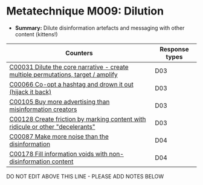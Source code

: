 # Metatechnique M009: Dilution

* **Summary:** Dilute disinformation artefacts and messaging with other content (kittens!)


| Counters | Response types |
| -------- | -------------- |
| [C00031 Dilute the core narrative - create multiple permutations, target / amplify](../../generated_pages/counters/C00031.md) | D03 |
| [C00066 Co-opt a hashtag and drown it out (hijack it back)](../../generated_pages/counters/C00066.md) | D03 |
| [C00105 Buy more advertising than misinformation creators](../../generated_pages/counters/C00105.md) | D03 |
| [C00128 Create friction by marking content with ridicule or other "decelerants"](../../generated_pages/counters/C00128.md) | D03 |
| [C00087 Make more noise than the disinformation](../../generated_pages/counters/C00087.md) | D04 |
| [C00178 Fill information voids with non-disinformation content](../../generated_pages/counters/C00178.md) | D04 |



DO NOT EDIT ABOVE THIS LINE - PLEASE ADD NOTES BELOW